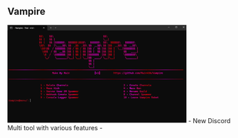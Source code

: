 ## Vampire
<img src="img/vampiremainmenu.png" width="80%" height="80%" />
- New Discord Multi tool with various features -
